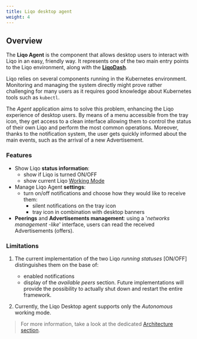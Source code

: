 ```yaml
---
title: Liqo desktop agent
weight: 4
---
```


## Overview
The **Liqo Agent** is the component that allows desktop users to interact with Liqo in an easy, friendly way.
It represents one of the two main entry points to the Liqo environment, along with the [**LiqoDash**](https://github.com/LiqoTech/dashboard).

Liqo relies on several components running in the Kubernetes environment.
Monitoring and managing the system directly might prove rather challenging for many users as it requires good knowledge about Kubernetes tools such as `kubectl`.

The _Agent_ application aims to solve this problem, enhancing the Liqo experience of desktop users.
By means of a menu accessible from the tray icon, they get access to a clean interface allowing them to control the status of their own Liqo and perform the most common operations.
Moreover, thanks to the notification system, the user gets quickly informed about the main events, such as the arrival of a new Advertisement.

### Features
* Show Liqo **status information**:
  * show if Liqo is turned ON/OFF
  * show current Liqo [Working Mode](../liqo-brief#working-modes)
* Manage Liqo Agent **settings**:
  * turn on/off notifications and choose how they would like to receive them:
      * silent notifications on the tray icon
      * tray icon in combination with desktop banners
* **Peerings** and **Advertisements management**: using a '_networks management -like_' interface,
users can read the received Advertisements (offers).

### Limitations
1. The current implementation of the two Liqo _running statuses_ [ON/OFF] distinguishes them on the base of:
   * enabled notifications
   * display of the _available peers_ section.
  Future implementations will provide the possibility to actually shut down and restart the entire framework.

2. Currently, the Liqo Desktop agent supports only the _Autonomous_ working mode.

> For more information, take a look at the dedicated [Architecture section](/architecture/desktop).
